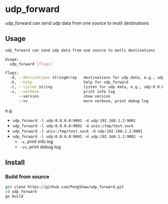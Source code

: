 # udp_forward
udp_forward can send udp data from one source to mutli destinations

## Usage

```sh
udp_forward can send udp data from one source to mutli destinations

Usage:
  udp_forward [flags]

Flags:
  -d, --destinations stringArray   destinations for udp data, e.g., udp:192.168.1.2:9000 or unix:/path/to/unix.sock
  -h, --help                       help for udp_forward
  -l, --listen string              listen for udp data, e.g., udp:0.0.0.0:514 or unix:/path/to/unix.sock
  -v, --verbose                    print info log
      --version                    show version
      --vv                         more verbose, print debug log
```

e.g.
- `udp_forward -l udp:0.0.0.0:9001 -d udp:192.168.1.2:9001`
- `udp_forward -l udp:0.0.0.0:9001 -d unix:/tmp/test.sock`
- `udp_forward -l unix:/tmp/test.sock -d udp:192.168.1.2:9001`
- `udp_forward -l udp:0.0.0.0:9001 -d udp:192.168.1.2:9001 -v`
    - `-v`, print info log
    - `-vv`, print debug log

## Install

### Build from source

```sh
git clone https://github.com/PengShaw/udp_forward.git
cd udp_forward
go build
```
